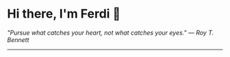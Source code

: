 <h1>Hi there, I'm Ferdi 👋</h1>

<p><em>
  "Pursue what catches your heart, not what catches your eyes." — Roy T. Bennett
</em></p>

---
